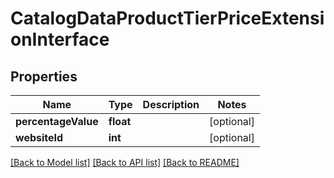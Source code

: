 # CatalogDataProductTierPriceExtensionInterface

## Properties
Name | Type | Description | Notes
------------ | ------------- | ------------- | -------------
**percentageValue** | **float** |  | [optional] 
**websiteId** | **int** |  | [optional] 

[[Back to Model list]](../README.md#documentation-for-models) [[Back to API list]](../README.md#documentation-for-api-endpoints) [[Back to README]](../README.md)


